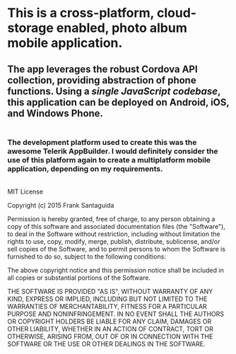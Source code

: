 <h1>This is a cross-platform, cloud-storage enabled, photo album mobile application.</h1>
<h2>The app leverages the robust <b>Cordova</b> API collection, providing abstraction of phone functions.
Using a <i>single <b>JavaScript</b> codebase</i>, this application can be deployed on <b>Android, iOS, and Windows Phone</b>.</h2>

<h3><br>The development platform used to create this was the awesome Telerik AppBuilder.
I would definitely consider the use of this platform again to create a multiplatform mobile application, depending on my requirements.</h3>

<br>
MIT License

Copyright (c) 2015 Frank Santaguida

Permission is hereby granted, free of charge, to any person obtaining a copy
of this software and associated documentation files (the "Software"), to deal
in the Software without restriction, including without limitation the rights
to use, copy, modify, merge, publish, distribute, sublicense, and/or sell
copies of the Software, and to permit persons to whom the Software is
furnished to do so, subject to the following conditions:

The above copyright notice and this permission notice shall be included in all
copies or substantial portions of the Software.

THE SOFTWARE IS PROVIDED "AS IS", WITHOUT WARRANTY OF ANY KIND, EXPRESS OR
IMPLIED, INCLUDING BUT NOT LIMITED TO THE WARRANTIES OF MERCHANTABILITY,
FITNESS FOR A PARTICULAR PURPOSE AND NONINFRINGEMENT. IN NO EVENT SHALL THE
AUTHORS OR COPYRIGHT HOLDERS BE LIABLE FOR ANY CLAIM, DAMAGES OR OTHER
LIABILITY, WHETHER IN AN ACTION OF CONTRACT, TORT OR OTHERWISE, ARISING FROM,
OUT OF OR IN CONNECTION WITH THE SOFTWARE OR THE USE OR OTHER DEALINGS IN THE
SOFTWARE.
